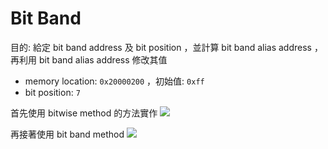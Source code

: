 # Bit Band
目的: 給定 bit band address 及 bit position ，並計算 bit band alias address ，再利用 bit band alias address 修改其值
- memory location: `0x20000200` ，初始值: `0xff`
- bit position: `7`

首先使用 bitwise method 的方法實作
![](https://i.imgur.com/2Jjxi3x.png)

再接著使用 bit band method
![](https://i.imgur.com/WVnp9jf.png)

